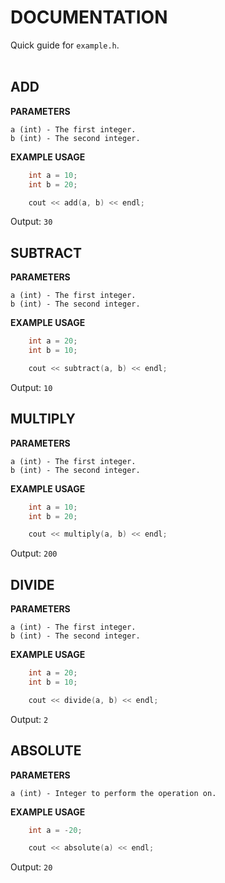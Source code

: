 # DOCUMENTATION

Quick guide for `example.h`. <br> <br>

## ADD

**PARAMETERS**

    a (int) - The first integer.
    b (int) - The second integer.

**EXAMPLE USAGE**

```cpp
    int a = 10;
    int b = 20;

    cout << add(a, b) << endl;
```

Output: `30`

## SUBTRACT

**PARAMETERS**

    a (int) - The first integer.
    b (int) - The second integer.

**EXAMPLE USAGE**

```cpp
    int a = 20;
    int b = 10;

    cout << subtract(a, b) << endl;
```

Output: `10`

## MULTIPLY

**PARAMETERS**

    a (int) - The first integer.
    b (int) - The second integer.

**EXAMPLE USAGE**

```cpp
    int a = 10;
    int b = 20;

    cout << multiply(a, b) << endl;
```

Output: `200`

## DIVIDE

**PARAMETERS**

    a (int) - The first integer.
    b (int) - The second integer.

**EXAMPLE USAGE**

```cpp
    int a = 20;
    int b = 10;

    cout << divide(a, b) << endl;
```

Output: `2`

## ABSOLUTE

**PARAMETERS**

    a (int) - Integer to perform the operation on.

**EXAMPLE USAGE**

```cpp
    int a = -20;

    cout << absolute(a) << endl;
```

Output: `20`